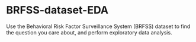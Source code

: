 # BRFSS-dataset-EDA
 Use the Behavioral Risk Factor Surveillance System (BRFSS) dataset to find the question you care about, and perform exploratory data analysis.
